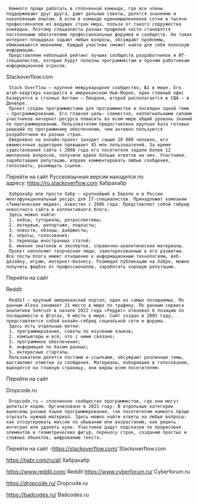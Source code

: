 
     Намного проще работать в сплоченной команде, где все члены поддерживают друг друга, дают дельные советы, делятся знаниями и накопленным опытом. А если в команде единомышленников сотни и тысячи профессионалов из ведущих стран мира, польза от такого содружества очевидна. Поэтому специалисты разных профилей часто становятся постоянными обитателями профессиональных форумов и сообществ. На таких интернет-площадках задают любые вопросы, обсуждают проблемы, обмениваются мнениями. Каждый участник сможет найти для себя полезную информацию.
     Представляем небольшой рейтинг лучших сообществ разработчиков и ИТ-специалистов, которые будут полезны программистам и прочим работникам информационной отрасли.

Stackoverflow.com


     Stack Overflow — крупное международное сообщество, №1 в мире. Его штаб-квартира находится в американском Нью-Йорке, один главный офис базируется в столице Англии — Лондоне, второй располагается в США — в Денвере.
     Проект создан программистами для программистов и посвящен одной теме — программированию. Его главная цель— совместно, коллегиальными силами участников интернет-ресурса повысить во всем мире общий уровень знаний по программированию. Пользователям предоставлена крупная база готовых решений по программному обеспечению, чем активно пользуются разработчики из разных стран.
     Ежедневно на онлайн-проект заходит свыше 20 000 человек, его ежемесячная аудитория превышает 45 млн пользователей. За время существования сайта с 2008 года его посетители задали более 12 миллионов вопросов, получили вдвое больше ответов на них. Участники, заработавшие репутацию, вправе комментировать любые сообщения, голосовать, размещать ссылки.
Перейти на сайт
Русскоязычная версия находится по адресу: https://ru.stackoverflow.com
Хабрахабр



     Хабрахабр или просто Хабр — крупнейший в Европе и в России многофункциональный ресурс для IT-специалистов. Принадлежит компании «Тематические медиа», известен с 2006 года. Представляет собой гибрид новостного сайта и коллективного блога.
     Здесь можно найти:
     1. кейсы, туториалы, ретроспективы;
     2. интервью, репортажи, подкасты;
     3. новости, обзоры, дайджесты;
     4. опросы, голосования;
     5. переводы иностранных статей;
     6. мнения знатоков и экспертов, справочно-аналитические материалы.
     Проект наполняют творческие люди, заинтересованные в его развитии. Все посты блога имеют отношение к информационным технологиям, веб-дизайну, играм, интернет-бизнесу. Размещая публикацию на Хабре, можно получить фидбэк от профессионалов, заработать хорошую репутацию.
Перейти на сайт

Reddit



     Reddit — крупный американский портал, один из самых посещаемых. По данным Alexa занимает 21 место в мире по трафику. По данным сервиса аналитики Semrush в начале 2022 года «Реддит» отвоевал 6 позицию по посещаемости в Штатах, 9 место в мире. Сайт создан в 2005 году, представляется собой онлайн-гибрид социальной сети и форума.
     Здесь есть отдельные ветки:
     1. программирование, советы по изучению языков;
     2. компьютеры и всё, что с ними связано;
     3. программное обеспечение;
     4. информация по базам данных;
     5. интересные стартапы.
     Пользователи делятся постами и ссылками, обсуждают различные темы, выставляют отметки за сообщения. Материалы, победившие в голосовании, выводятся на главную страницу, они видны всем посетителям.
Перейти на сайт

Dropcode.ru


     Dropcode.ru — сплоченное сообщество программистов, где они могут делиться кодом. Организовано в 2021 году. В отдельные категории вынесены разные языки программирования, так посетителям намного проще отыскать нужный материал. Здесь можно найти ответы на любые вопросы: как отсортировать массив по убыванию или возрастанию, как решить интеграл или удалить куки. Участники дадут подсказки по прорисовке элементов и геометрических фигур, переносу строк, созданию простых и сложных объектов, шифрованию текста.
Перейти на сайт
 -https://stackoverflow.com/    Stackoverflow.com

https://habr.com/ru/all      Хабрахабр

https://www.reddit.com/   Reddit
https://www.cyberforum.ru/   Cyberforum.ru


https://dropcode.ru/     Dropcode.ru


https://badcodes.ru/   Badcodes.ru

